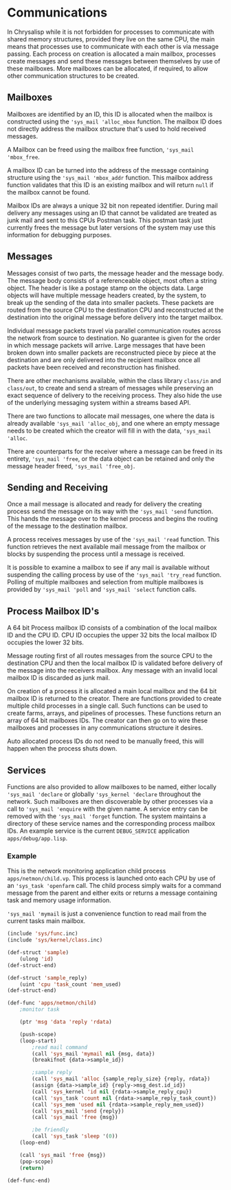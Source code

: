 # Communications

In Chrysalisp while it is not forbidden for processes to communicate with
shared memory structures, provided they live on the same CPU, the main means
that processes use to communicate with each other is via message passing. Each
process on creation is allocated a main mailbox, processes create messages and
send these messages between themselves by use of these mailboxes. More
mailboxes can be allocated, if required, to allow other communication
structures to be created.

## Mailboxes

Mailboxes are identified by an ID, this ID is allocated when the mailbox is
constructed using the `'sys_mail 'alloc_mbox` function. The mailbox ID does not
directly address the mailbox structure that's used to hold received messages.

A Mailbox can be freed using the mailbox free function, `'sys_mail 'mbox_free`.

A mailbox ID can be turned into the address of the message containing structure
using the `'sys_mail 'mbox_addr` function. This mailbox address function
validates that this ID is an existing mailbox and will return `null` if the
mailbox cannot be found.

Mailbox IDs are always a unique 32 bit non repeated identifier. During mail
delivery any messages using an ID that cannot be validated are treated as junk
mail and sent to this CPUs Postman task. This postman task just currently frees
the message but later versions of the system may use this information for
debugging purposes.

## Messages

Messages consist of two parts, the message header and the message body. The
message body consists of a referenceable object, most often a string object.
The header is like a postage stamp on the objects data. Large objects will have
multiple message headers created, by the system, to break up the sending of the
data into smaller packets. These packets are routed from the source CPU to the
destination CPU and reconstructed at the destination into the original message
before delivery into the target mailbox.

Individual message packets travel via parallel communication routes across the
network from source to destination. No guarantee is given for the order in
which message packets will arrive. Large messages that have been broken down
into smaller packets are reconstructed piece by piece at the destination and
are only delivered into the recipient mailbox once all packets have been
received and reconstruction has finished.

There are other mechanisms available, within the class library `class/in` and
`class/out`, to create and send a stream of messages while preserving an exact
sequence of delivery to the receiving process. They also hide the use of the
underlying messaging system within a streams based API.

There are two functions to allocate mail messages, one where the data is
already available `'sys_mail 'alloc_obj`, and one where an empty message needs
to be created which the creator will fill in with the data, `'sys_mail 'alloc`.

There are counterparts for the receiver where a message can be freed in its
entirety, `'sys_mail 'free`, or the data object can be retained and only the
message header freed, `'sys_mail 'free_obj`.

## Sending and Receiving

Once a mail message is allocated and ready for delivery the creating process
send the message on its way with the `'sys_mail 'send` function. This hands the
message over to the kernel process and begins the routing of the message to the
destination mailbox.

A process receives messages by use of the `'sys_mail 'read` function. This
function retrieves the next available mail message from the mailbox or blocks
by suspending the process until a message is received.

It is possible to examine a mailbox to see if any mail is available without
suspending the calling process by use of the `'sys_mail 'try_read` function.
Polling of multiple mailboxes and selection from multiple mailboxes is provided
by `'sys_mail 'poll` and `'sys_mail 'select` function calls.

## Process Mailbox ID's

A 64 bit Process mailbox ID consists of a combination of the local mailbox ID
and the CPU ID. CPU ID occupies the upper 32 bits the local mailbox ID occupies
the lower 32 bits.

Message routing first of all routes messages from the source CPU to the
destination CPU and then the local mailbox ID is validated before delivery of
the message into the receivers mailbox. Any message with an invalid local
mailbox ID is discarded as junk mail.

On creation of a process it is allocated a main local mailbox and the 64 bit
mailbox ID is returned to the creator. There are functions provided to create
multiple child processes in a single call. Such functions can be used to create
farms, arrays, and pipelines of processes. These functions return an array of
64 bit mailboxes IDs. The creator can then go on to wire these mailboxes and
processes in any communications structure it desires.

Auto allocated process IDs do not need to be manually freed, this will happen
when the process shuts down.

## Services

Functions are also provided to allow mailboxes to be named, either locally
`'sys_mail 'declare` or globally `'sys_kernel 'declare` throughout the network.
Such mailboxes are then discoverable by other processes via a call to
`'sys_mail 'enquire` with the given name. A service entry can be removed with
the `'sys_mail 'forget` function. The system maintains a directory of these
service names and the corresponding process mailbox IDs. An example service is
the current `DEBUG_SERVICE` application `apps/debug/app.lisp`.

### Example

This is the network monitoring application child process
`apps/netmon/child.vp`. This process is launched onto each CPU by use of an
`'sys_task 'openfarm` call. The child process simply waits for a command
message from the parent and either exits or returns a message containing task
and memory usage information.

`'sys_mail 'mymail` is just a convenience function to read mail from the
current tasks main mailbox.

```lisp
(include 'sys/func.inc)
(include 'sys/kernel/class.inc)

(def-struct 'sample)
	(ulong 'id)
(def-struct-end)

(def-struct 'sample_reply)
	(uint 'cpu 'task_count 'mem_used)
(def-struct-end)

(def-func 'apps/netmon/child)
	;monitor task

	(ptr 'msg 'data 'reply 'rdata)

	(push-scope)
	(loop-start)
		;read mail command
		(call 'sys_mail 'mymail nil {msg, data})
		(breakifnot {data->sample_id})

		;sample reply
		(call 'sys_mail 'alloc {sample_reply_size} {reply, rdata})
		(assign {data->sample_id} {reply->msg_dest.id_id})
		(call 'sys_kernel 'id nil {rdata->sample_reply_cpu})
		(call 'sys_task 'count nil {rdata->sample_reply_task_count})
		(call 'sys_mem 'used nil {rdata->sample_reply_mem_used})
		(call 'sys_mail 'send {reply})
		(call 'sys_mail 'free {msg})

		;be friendly
		(call 'sys_task 'sleep '(0))
	(loop-end)

	(call 'sys_mail 'free {msg})
	(pop-scope)
	(return)

(def-func-end)
```
